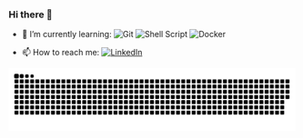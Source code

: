 ### Hi there 👋

<!--
**merveatay/merveatay** is a ✨ _special_ ✨ repository because its `README.md` (this file) appears on your GitHub profile.

Here are some ideas to get you started:

 ##🔭 I’m currently working on to become a DevOps Engineer!
-->

- 🌱 I’m currently learning:  ![Git](https://img.shields.io/badge/git-%23F05033.svg?style=for-the-badge&logo=git&logoColor=white)
![Shell Script](https://img.shields.io/badge/shell_script-%23121011.svg?style=for-the-badge&logo=gnu-bash&logoColor=white)
![Docker](https://img.shields.io/badge/docker-%230db7ed.svg?style=for-the-badge&logo=docker&logoColor=white)

- 📫 How to reach me: [![LinkedIn](https://img.shields.io/badge/linkedin-%230077B5.svg?style=for-the-badge&logo=linkedin&logoColor=white)	](https://www.linkedin.com/in/merve-nur-atay/)


<!--
- 👯 I’m looking to collaborate on ...
- 🤔 I’m looking for help with ...
- 💬 Ask me about ...
- 📫 How to reach me: ...
- 😄 Pronouns: ...
- ⚡ Fun fact: ...
-->
![snake svg](https://github.com/merveatay/merveatay/blob/output/github-contribution-grid-snake.svg)

